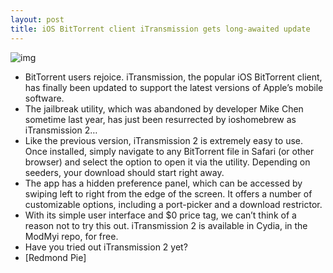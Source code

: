 ```yaml
---
layout: post
title: iOS BitTorrent client iTransmission gets long-awaited update
---
```

![img](http://media.idownloadblog.com/wp-content/uploads/2012/04/itransmission-2-ss.jpg)
* BitTorrent users rejoice. iTransmission, the popular iOS BitTorrent client, has finally been updated to support the latest versions of Apple’s mobile software.
* The jailbreak utility, which was abandoned by developer Mike Chen sometime last year, has just been resurrected by ioshomebrew as iTransmission 2…
* Like the previous version, iTransmission 2 is extremely easy to use. Once installed, simply navigate to any BitTorrent file in Safari (or other browser) and select the option to open it via the utility. Depending on seeders, your download should start right away.
* The app has a hidden preference panel, which can be accessed by swiping left to right from the edge of the screen. It offers a number of customizable options, including a port-picker and a download restrictor.
* With its simple user interface and $0 price tag, we can’t think of a reason not to try this out. iTransmission 2 is available in Cydia, in the ModMyi repo, for free.
* Have you tried out iTransmission 2 yet?
* [Redmond Pie]

